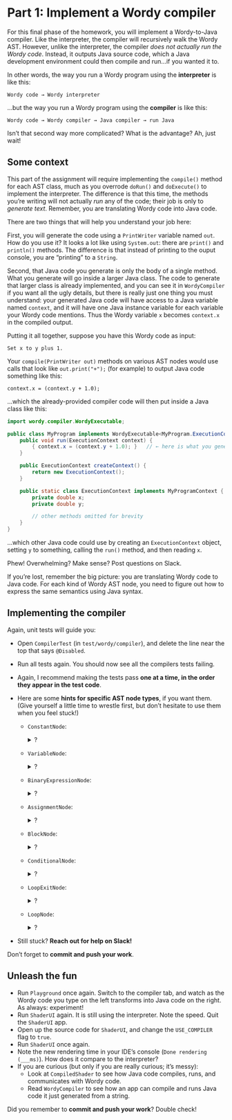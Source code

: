 # Part 1: Implement a Wordy compiler

For this final phase of the homework, you will implement a Wordy-to-Java compiler. Like the interpreter, the compiler will recursively walk the Wordy AST. However, unlike the interpreter, the compiler _does not actually run the Wordy code_. Instead, it outputs Java source code, which a Java development environment could then compile and run…if you wanted it to.

In other words, the way you run a Wordy program using the **interpreter** is like this:

    Wordy code → Wordy interpreter

…but the way you run a Wordy program using the **compiler** is like this:

    Wordy code → Wordy compiler → Java compiler → run Java

Isn’t that second way more complicated? What is the advantage? Ah, just wait!


## Some context

This part of the assignment will require implementing the `compile()` method for each AST class, much as you overrode `doRun()` and `doExecute()` to implement the interpreter. The difference is that this time, the methods you’re writing will not actually _run_ any of the code; their job is only to _generate text_. Remember, you are translating Wordy code into Java code.

There are two things that will help you understand your job here:

First, you will generate the code using a `PrintWriter` variable named `out`. How do you use it? It looks a lot like using `System.out`: there are `print()` and `println()` methods. The difference is that instead of printing to the ouput console, you are “printing” to a `String`.

Second, that Java code you generate is only the body of a single method. What you generate will go inside a larger Java class. The code to generate that larger class is already implemented, and you can see it in `WordyCompiler` if you want all the ugly details, but there is really just one thing you must understand: your generated Java code will have access to a Java variable named `context`, and it will have one Java instance variable for each variable your Wordy code mentions. Thus the Wordy variable `x` becomes `context.x` in the compiled output.

Putting it all together, suppose you have this Wordy code as input:

    Set x to y plus 1.

Your `compile(PrintWriter out)` methods on various AST nodes would use calls that look like `out.print("+");` (for example) to output Java code something like this:

    context.x = (context.y + 1.0);

…which the already-provided compiler code will then put inside a Java class like this:

```java
import wordy.compiler.WordyExecutable;

public class MyProgram implements WordyExecutable<MyProgram.ExecutionContext> {
    public void run(ExecutionContext context) {
        { context.x = (context.y + 1.0); }   // ← here is what you generated
    }

    public ExecutionContext createContext() {
        return new ExecutionContext();
    }

    public static class ExecutionContext implements MyProgramContext {
        private double x;
        private double y;

        // other methods omitted for brevity
    }
}
```

…which other Java code could use by creating an `ExecutionContext` object, setting `y` to something, calling the `run()` method, and then reading `x`.

Phew! Overwhelming? Make sense? Post questions on Slack.

If you’re lost, remember the big picture: you are translating Wordy code to Java code. For each kind of Wordy AST node, you need to figure out how to express the same semantics using Java syntax.


## Implementing the compiler

Again, unit tests will guide you:

- Open `CompilerTest` (in `test/wordy/compiler`), and delete the line near the top that says `@Disabled`.
- Run all tests again. You should now see all the compilers tests failing.
- Again, I recommend making the tests pass **one at a time, in the order they appear in the test code**.
- Here are some **hints for specific AST node types**, if you want them. (Give yourself a little time to wrestle first, but don’t hesitate to use them when you feel stuck!)

  - `ConstantNode`:
    <details>
      <summary>?</summary>

      </details>
    </details>

  - `VariableNode`:
    <details>
      <summary>?</summary>

      </details>
    </details>

  - `BinaryExpressionNode`:
    <details>
      <summary>?</summary>

      </details>
    </details>

  - `AssignmentNode`:
    <details>
      <summary>?</summary>

      </details>
    </details>

  - `BlockNode`:
    <details>
      <summary>?</summary>

      </details>
    </details>

  - `ConditionalNode`:
    <details>
      <summary>?</summary>

      </details>
    </details>

  - `LoopExitNode`:
    <details>
      <summary>?</summary>

      </details>
    </details>

  - `LoopNode`:
    <details>
      <summary>?</summary>

      </details>
    </details>

- Still stuck? **Reach out for help on Slack!**

Don’t forget to **commit and push your work**.


## Unleash the fun

- Run `Playground` once again. Switch to the compiler tab, and watch as the Wordy code you type on the left transforms into Java code on the right. As always: experiment!
- Run `ShaderUI` again. It is still using the interpreter. Note the speed. Quit the `ShaderUI` app.
- Open up the source code for `ShaderUI`, and change the `USE_COMPILER` flag to `true`.
- Run `ShaderUI` once again.
- Note the new rendering time in your IDE’s console (`Done rendering (___ms)`). How does it compare to the interpreter?
- If you are curious (but only if you are really curious; it’s messy):
    - Look at `CompiledShader` to see how Java code compiles, runs, and communicates with Wordy code.
    - Read `WordyCompiler` to see how an app can compile and runs Java code it just generated from a string.

Did you remember to **commit and push your work**? Double check!
